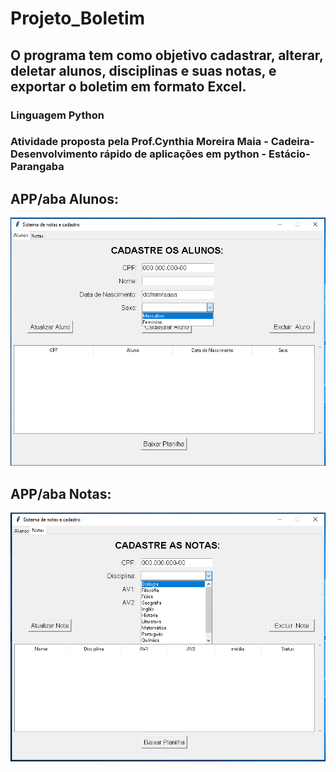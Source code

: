 # Projeto_Boletim
## O programa tem como objetivo cadastrar, alterar, deletar alunos, disciplinas e suas notas, e exportar o boletim em formato Excel.

### Linguagem Python

### Atividade proposta pela Prof.Cynthia Moreira Maia - Cadeira-Desenvolvimento rápido de aplicações em python - Estácio-Parangaba

## APP/aba Alunos:
![Estrutura Command](https://github.com/LaisGLima/Projeto_Boletim/blob/main/alunos.PNG)
## APP/aba Notas:
![Estrutura Command](https://github.com/LaisGLima/Projeto_Boletim/blob/main/boletim.PNG)
